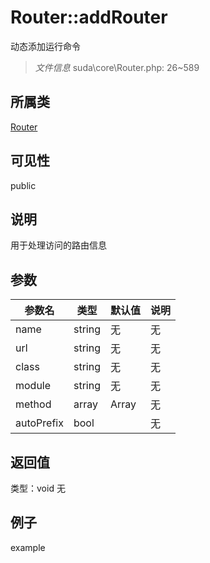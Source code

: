 # Router::addRouter
动态添加运行命令
> *文件信息* suda\core\Router.php: 26~589
## 所属类 

[Router](../Router.md)

## 可见性

  public  
## 说明

用于处理访问的路由信息

## 参数

 
| 参数名 | 类型 | 默认值 | 说明 |
|--------|-----|-------|-------|
 | name |  string | 无 | 无 |
 | url |  string | 无 | 无 |
 | class |  string | 无 | 无 |
 | module |  string | 无 | 无 |
 | method |  array | Array | 无 |
 | autoPrefix |  bool |  | 无 |
## 返回值
 
类型：void
无
## 例子

example